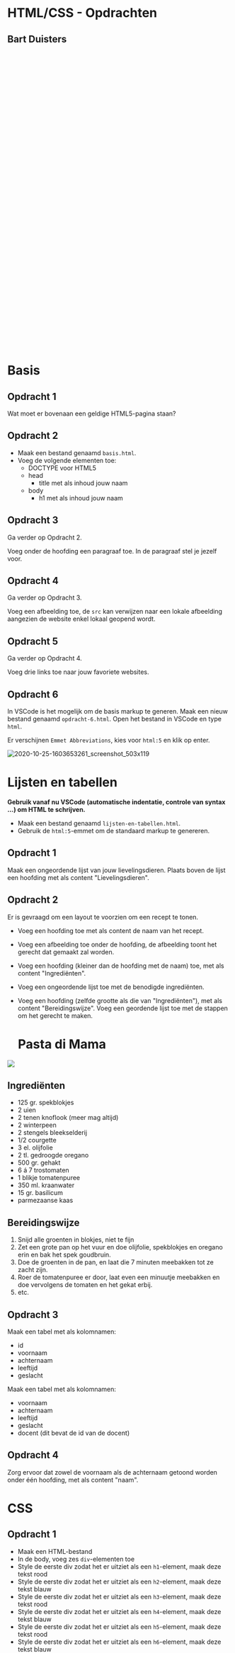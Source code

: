 <br/>
<br/>
<br/>
<br/>
<br/>
<br/>
<br/>
<br/>
<br/>
<br/>
<br/>

# HTML/CSS - Opdrachten

## Bart Duisters

<br/>
<br/>
<br/>
<br/>
<br/>
<br/>
<br/>
<br/>
<br/>
<br/>
<br/>
<br/>
<br/>
<br/>
<br/>
<br/>
<br/>
<br/>
<br/>
<br/>
<br/>
<br/>
<br/>
<br/>
<br/>
<br/>
<br/>
<br/>
<br/>
<br/>
<br/>
<br/>
<br/>
<br/>
<br/>
<br/>
<br/>
<br/>
<br/>

# Basis

## Opdracht 1

Wat moet er bovenaan een geldige HTML5-pagina staan?

## Opdracht 2

- Maak een bestand genaamd `basis.html`.
- Voeg de volgende elementen toe:
  - DOCTYPE voor HTML5
  - head
    - title met als inhoud jouw naam
  - body
    - h1 met als inhoud jouw naam

## Opdracht 3

Ga verder op Opdracht 2.

Voeg onder de hoofding een paragraaf toe. In de paragraaf stel je jezelf voor.

## Opdracht 4

Ga verder op Opdracht 3.

Voeg een afbeelding toe, de `src` kan verwijzen naar een lokale afbeelding
aangezien de website enkel lokaal geopend wordt.

## Opdracht 5

Ga verder op Opdracht 4.

Voeg drie links toe naar jouw favoriete websites.

## Opdracht 6

In VSCode is het mogelijk om de basis markup te generen. Maak een nieuw bestand
genaamd `opdracht-6.html`. Open het bestand in VSCode en type `html`.

Er verschijnen `Emmet Abbreviations`, kies voor `html:5` en klik op enter.

![2020-10-25-1603653261_screenshot_503x119](media/2020-10-25-1603653261_screenshot-959813882.jpeg)

# Lijsten en tabellen

**Gebruik vanaf nu VSCode (automatische indentatie, controle van syntax ...) om
HTML te schrijven.**

- Maak een bestand genaamd `lijsten-en-tabellen.html`.
- Gebruik de `html:5`-emmet om de standaard markup te genereren.

## Opdracht 1

Maak een ongeordende lijst van jouw lievelingsdieren. Plaats boven de lijst
een hoofding met als content "Lievelingsdieren".

## Opdracht 2

Er is gevraagd om een layout te voorzien om een recept te tonen.

- Voeg een hoofding toe met als content de naam van het recept.
- Voeg een afbeelding toe onder de hoofding, de afbeelding toont het gerecht
  dat gemaakt zal worden.
- Voeg een hoofding (kleiner dan de hoofding met de naam) toe, met als content
  "Ingrediënten".
- Voeg een ongeordende lijst toe met de benodigde ingrediënten.
- Voeg een hoofding (zelfde grootte als die van "Ingrediënten"), met als content
  "Bereidingswijze".
  Voeg een geordende lijst toe met de stappen om het gerecht te maken.
  
  <h1>Pasta di Mama</h1>
<img src="https://images.smulweb.nl/recepten/201603/1457883535/low_res/oh3915p202-spaghetti-tomato-sauce-x.jpg"/>
    <h2>Ingrediënten</h2>
    <ul>
        <li>125 gr. spekblokjes</li>
        <li>2 uien</li>
        <li>2 tenen knoflook (meer mag altijd)</li>
        <li>2 winterpeen</li>
        <li>2 stengels bleekselderij</li>
        <li>1/2 courgette</li>
        <li>3 el. olijfolie</li>
        <li>2 tl. gedroogde oregano</li>
        <li>500 gr. gehakt</li>
        <li>6 á 7 trostomaten</li>
        <li>1 blikje tomatenpuree</li>
        <li>350 ml. kraanwater</li>
        <li>15 gr. basilicum</li>
        <li>parmezaanse kaas</li>
    </ul>
    <h2>Bereidingswijze</h2>
    <ol>
        <li>Snijd alle groenten in blokjes, niet te fijn</li>
        <li>Zet een grote pan op het vuur en doe olijfolie, spekblokjes en oregano erin en bak het spek goudbruin.</li>
        <li>Doe de groenten in de pan, en laat die 7 minuten meebakken tot ze zacht zijn.</li>
        <li>Roer de tomatenpuree er door, laat even een minuutje meebakken en doe vervolgens de tomaten en het gekat erbij.</li>
        <li>etc.</li>
    </ol>


## Opdracht 3

Maak een tabel met als kolomnamen:

- id
- voornaam
- achternaam
- leeftijd
- geslacht

Maak een tabel met als kolomnamen:

- voornaam
- achternaam
- leeftijd
- geslacht
- docent (dit bevat de id van de docent)

## Opdracht 4

Zorg ervoor dat zowel de voornaam als de achternaam getoond worden onder één
hoofding, met als content "naam".

# CSS

## Opdracht 1

- Maak een HTML-bestand
- In de body, voeg zes `div`-elementen toe
- Style de eerste div zodat het er uitziet als een `h1`-element, maak deze tekst rood
- Style de eerste div zodat het er uitziet als een `h2`-element, maak deze tekst blauw
- Style de eerste div zodat het er uitziet als een `h3`-element, maak deze tekst rood
- Style de eerste div zodat het er uitziet als een `h4`-element, maak deze tekst blauw
- Style de eerste div zodat het er uitziet als een `h5`-element, maak deze tekst rood
- Style de eerste div zodat het er uitziet als een `h6`-element, maak deze tekst blauw
